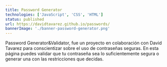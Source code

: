 ```yaml
---
title: Password Generator
technologies: ['JavaScript', 'CSS', 'HTML']
status: published
url: https://davidtavarez.github.io/passwords/
bannerImage: './banner-password-generator.png'
---
```


Password Generator&Validator, fue un proyecto en colaboración con David Tavarez para conscientizar sobre el uso de contraseñas seguras. En esta página puedes validar que tu contraseña sea lo suficientemente segura o generar una con las restricciones que decidas.
